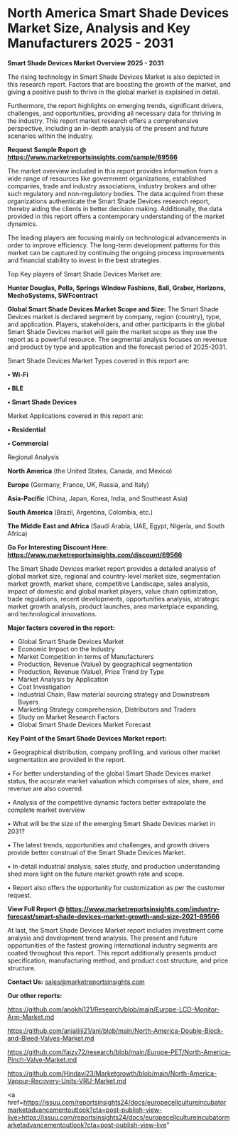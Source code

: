 # North America Smart Shade Devices Market Size, Analysis and Key Manufacturers 2025 - 2031

<Strong> Smart Shade Devices Market Overview 2025 - 2031</strong>

The rising technology in Smart Shade Devices Market is also depicted in this research report. Factors that are boosting the growth of the market, and giving a positive push to thrive in the global market is explained in detail.

Furthermore, the report highlights on emerging trends, significant drivers, challenges, and opportunities, providing all necessary data for thriving in the industry. This report market research offers a comprehensive perspective, including an in-depth analysis of the present and future scenarios within the industry.

<strong>Request Sample Report @ <a href=https://www.marketreportsinsights.com/sample/69566>https://www.marketreportsinsights.com/sample/69566</a></strong>

The market overview included in this report provides information from a wide range of resources like government organizations, established companies, trade and industry associations, industry brokers and other such regulatory and non-regulatory bodies. The data acquired from these organizations authenticate the Smart Shade Devices research report, thereby aiding the clients in better decision making. Additionally, the data provided in this report offers a contemporary understanding of the market dynamics.

The leading players are focusing mainly on technological advancements in order to improve efficiency. The long-term development patterns for this market can be captured by continuing the ongoing process improvements and financial stability to invest in the best strategies.

Top Key players of Smart Shade Devices Market are:

<strong>Hunter Douglas, Pella, Springs Window Fashions, Bali, Graber, Horizons, MechoSystems, SWFcontract</strong>

<strong><b>Global Smart Shade Devices Market Scope and Size:</b></strong>
The Smart Shade Devices market is declared segment by company, region (country), type, and application. Players, stakeholders, and other participants in the global Smart Shade Devices market will gain the market scope as they use the report as a powerful resource. The segmental analysis focuses on revenue and product by type and application and the forecast period of 2025-2031.

Smart Shade Devices Market Types covered in this report are:

<strong>• Wi-Fi

• BLE

• Smart Shade Devices</strong>

Market Applications covered in this report are:

<strong>• Residential

• Commercial</strong> 

Regional Analysis

<strong>North America</strong> (the United States, Canada, and Mexico)

<strong>Europe</strong> (Germany, France, UK, Russia, and Italy)

<strong>Asia-Pacific</strong> (China, Japan, Korea, India, and Southeast Asia)

<strong>South America</strong> (Brazil, Argentina, Colombia, etc.)

<strong>The Middle East and Africa</strong> (Saudi Arabia, UAE, Egypt, Nigeria, and South Africa)

<strong>Go For Interesting Discount Here: <a href=https://www.marketreportsinsights.com/discount/69566>https://www.marketreportsinsights.com/discount/69566</a></strong>

The Smart Shade Devices market report provides a detailed analysis of global market size, regional and country-level market size, segmentation market growth, market share, competitive Landscape, sales analysis, impact of domestic and global market players, value chain optimization, trade regulations, recent developments, opportunities analysis, strategic market growth analysis, product launches, area marketplace expanding, and technological innovations.

<strong><b>Major factors covered in the report:</b></strong>
<ul>
  <li>Global Smart Shade Devices Market </li>
  <li>Economic Impact on the Industry</li>
  <li>Market Competition in terms of Manufacturers</li>
  <li>Production, Revenue (Value) by geographical segmentation</li>
  <li>Production, Revenue (Value), Price Trend by Type</li>
  <li>Market Analysis by Application</li>
  <li>Cost Investigation</li>
  <li>Industrial Chain, Raw material sourcing strategy and Downstream Buyers</li>
  <li>Marketing Strategy comprehension, Distributors and Traders</li>
  <li>Study on Market Research Factors</li>
  <li>Global Smart Shade Devices Market Forecast</li>
</ul>

<strong><b>Key Point of the Smart Shade Devices Market report:</b></strong>

• Geographical distribution, company profiling, and various other market segmentation are provided in the report.

• For better understanding of the global Smart Shade Devices market status, the accurate market valuation which comprises of size, share, and revenue are also covered.

• Analysis of the competitive dynamic factors better extrapolate the complete market overview

• What will be the size of the emerging Smart Shade Devices market in 2031?

• The latest trends, opportunities and challenges, and growth drivers provide better construal of the Smart Shade Devices Market.

• In-detail industrial analysis, sales study, and production understanding shed more light on the future market growth rate and scope.

• Report also offers the opportunity for customization as per the customer request.

<strong><b>View Full Report @ <a href=https://www.marketreportsinsights.com/industry-forecast/smart-shade-devices-market-growth-and-size-2021-69566>https://www.marketreportsinsights.com/industry-forecast/smart-shade-devices-market-growth-and-size-2021-69566</a></b></strong>


At last, the Smart Shade Devices Market report includes investment come analysis and development trend analysis. The present and future opportunities of the fastest growing international industry segments are coated throughout this report. This report additionally presents product specification, manufacturing method, and product cost structure, and price structure.

<strong>Contact Us:</strong>
sales@marketreportsinsights.com

<strong>Our other reports:</strong>

<a href=https://github.com/anokhi121/Research/blob/main/Europe-LCD-Monitor-Arm-Market.md>https://github.com/anokhi121/Research/blob/main/Europe-LCD-Monitor-Arm-Market.md</a>

<a href=https://github.com/anjaliiii21/anj/blob/main/North-America-Double-Block-and-Bleed-Valves-Market.md>https://github.com/anjaliiii21/anj/blob/main/North-America-Double-Block-and-Bleed-Valves-Market.md</a>

<a href=https://github.com/faizy72/research/blob/main/Europe-PET/North-America-Pinch-Valve-Market.md>https://github.com/faizy72/research/blob/main/Europe-PET/North-America-Pinch-Valve-Market.md</a>

<a href=https://github.com/Hindavi23/Marketgrowth/blob/main/North-America-Vapour-Recovery-Units-VRU-Market.md>https://github.com/Hindavi23/Marketgrowth/blob/main/North-America-Vapour-Recovery-Units-VRU-Market.md</a>

<a href=https://issuu.com/reportsinsights24/docs/europecellcultureincubatormarketadvancementoutlook?cta=post-publish-view-live>https://issuu.com/reportsinsights24/docs/europecellcultureincubatormarketadvancementoutlook?cta=post-publish-view-live</a>"
